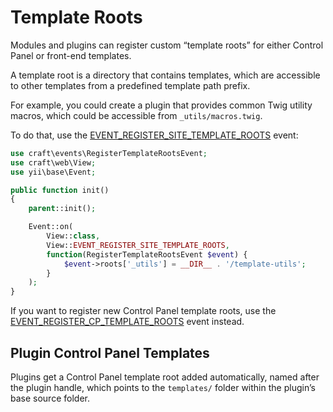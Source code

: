 # Template Roots

Modules and plugins can register custom “template roots” for either Control Panel or front-end templates.

A template root is a directory that contains templates, which are accessible to other templates from a predefined template path prefix.

For example, you could create a plugin that provides common Twig utility macros, which could be accessible from `_utils/macros.twig`.

To do that, use the [EVENT_REGISTER_SITE_TEMPLATE_ROOTS](api:craft\web\View::EVENT_REGISTER_SITE_TEMPLATE_ROOTS) event:

```php
use craft\events\RegisterTemplateRootsEvent;
use craft\web\View;
use yii\base\Event;

public function init()
{
    parent::init();

    Event::on(
        View::class,
        View::EVENT_REGISTER_SITE_TEMPLATE_ROOTS,
        function(RegisterTemplateRootsEvent $event) {
            $event->roots['_utils'] = __DIR__ . '/template-utils';
        }
    );
}
```

If you want to register new Control Panel template roots, use the [EVENT_REGISTER_CP_TEMPLATE_ROOTS](api:craft\web\View::EVENT_REGISTER_CP_TEMPLATE_ROOTS) event instead.

## Plugin Control Panel Templates

Plugins get a Control Panel template root added automatically, named after the plugin handle, which points to the `templates/` folder within the plugin’s base source folder.
